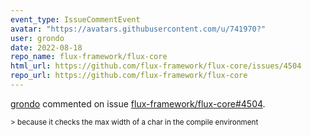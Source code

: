 ```yaml
---
event_type: IssueCommentEvent
avatar: "https://avatars.githubusercontent.com/u/741970?"
user: grondo
date: 2022-08-18
repo_name: flux-framework/flux-core
html_url: https://github.com/flux-framework/flux-core/issues/4504
repo_url: https://github.com/flux-framework/flux-core
---
```


<a href='https://github.com/grondo' target='_blank'>grondo</a> commented on issue <a href='https://github.com/flux-framework/flux-core/issues/4504' target='_blank'>flux-framework/flux-core#4504</a>.

<small>> because it checks the max width of a char in the compile environment